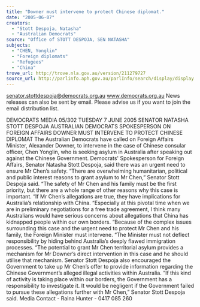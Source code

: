 ```yaml
---
title: "Downer must intervene to protect Chinese diplomat."
date: "2005-06-07"
creators:
  - "Stott Despoja, Natasha"
  - "Australian Democrats"
source: "Office of STOTT DESPOJA, SEN NATASHA"
subjects:
  - "CHEN, Yonglin"
  - "Foreign diplomats"
  - "Refugees"
  - "China"
trove_url: http://trove.nla.gov.au/version/211279727
source_url: http://parlinfo.aph.gov.au/parlInfo/search/display/display.w3p;query=Id%3A%22media/pressrel/IY9G6%22
---
```


 

 

 senator.stottdespoja@democrats.org.au     www.democrats.org.au  News releases can also be sent by email. Please advise us if you want to join the email distribution list. 

 DEMOCRATS  MEDIA 05/302 TUESDAY 7 JUNE 2005   SENATOR NATASHA STOTT DESPOJA AUSTRALIAN DEMOCRATS SPOKESPERSON ON FOREIGN AFFAIRS  DOWNER MUST INTERVENE TO PROTECT CHINESE DIPLOMAT The Australian Democrats have called on Foreign Affairs Minister, Alexander Downer, to intervene in the case of Chinese consular officer, Chen Yonglin, who is seeking asylum in Australia after speaking out against the Chinese Government. Democrats' Spokesperson for Foreign Affairs, Senator Natasha Stott Despoja, said there was an urgent need to ensure Mr Chen’s safety. “There are overwhelming humanitarian, political and public interest reasons to grant asylum to Mr Chen,” Senator Stott Despoja said. “The safety of Mr Chen and his family must be the first priority, but there are a whole range of other reasons why this case is important.   “If Mr Chen’s allegations are true, they have implications for Australia’s relationship with China. “Especially at this pivotal time when we are in preliminary negotiations for a free trade agreement, I think many Australians would have serious concerns about allegations that China has kidnapped people within our own borders. “Because of the complex issues surrounding this case and the urgent need to protect Mr Chen and his family, the Foreign Minister must intervene. “The Minister must not deflect responsibility by hiding behind Australia’s deeply flawed immigration processes.   “The potential to grant Mr Chen territorial asylum provides a mechanism for Mr Downer’s direct intervention in this case and he should utilise that mechanism. Senator Stott Despoja also encouraged the Government to take up Mr Chen’s offer to provide information regarding the Chinese Government’s alleged illegal activities within Australia.  “If this kind of activity is taking place within our borders, the Government has a responsibility to investigate it. It would be negligent if the Government failed to pursue these allegations further with Mr Chen,” Senator Stott Despoja said.    Media Contact - Raina Hunter - 0417 085 260 

